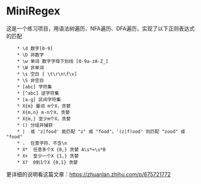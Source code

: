 # MiniRegex

这是一个练习项目，用语法树遍历、NFA遍历、DFA遍历，实现了以下正则表达式的匹配
```
    * \d 数字[0-9]
    * \D 非数字
    * \w 单词 数字字母下划线 [0-9a-zA-Z_]
    * \W 非单词
    * \s 空白 [ \t\r\n\f\v]
    * \S 非空白
    * [abc] 字符集
    * [^abc] 逆字符集
    * [a-g] 区间字符集
    * X{m} 量词 m个X，贪婪
    * X{m,n} m-n个X，贪婪
    * X{m,} 至少m个X，贪婪
    * () 分组并捕获
    * |  或 'z|food' 能匹配 "z" 或 "food"。'(z|f)ood' 则匹配 "zood" 或 "food"
    * .  任意字符，不含\n
    * X*  任意多个X {0,} 贪婪 A\s*=\s*B
    * X+  至少一个X {1,} 贪婪
    * X?  0到1个X {0,1} 贪婪
```
更详细的说明看这篇文章：https://zhuanlan.zhihu.com/p/675721772
